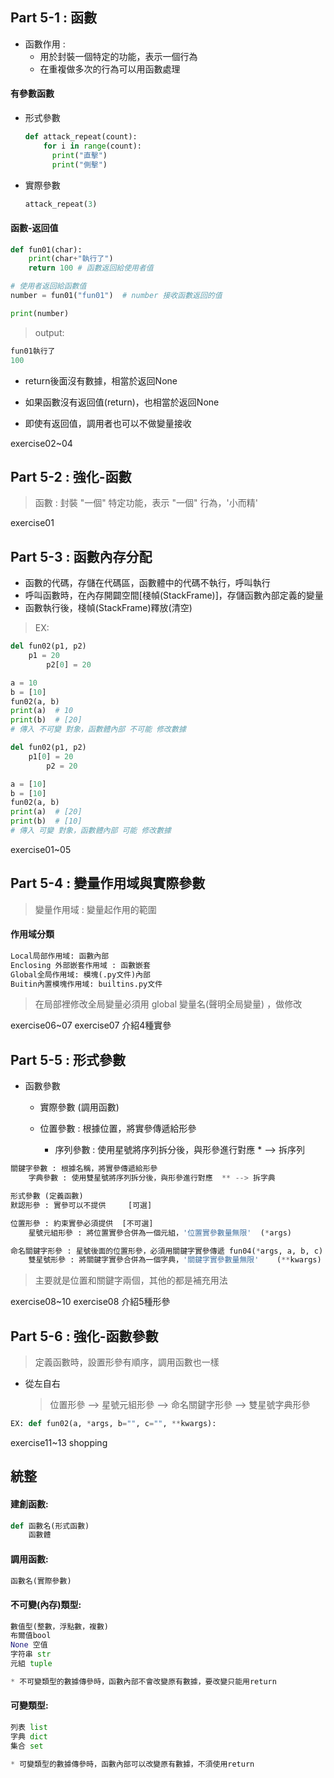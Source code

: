 ## Part 5-1 : 函數

* 函數作用 : 
  * 用於封裝一個特定的功能，表示一個行為
  * 在重複做多次的行為可以用函數處理



#### 有參數函數 

* 形式參數

  ```python
  def attack_repeat(count):
      for i in range(count):
      	print("直擊")
      	print("側擊")
  ```

  

* 實際參數

  ```python
  attack_repeat(3)
  ```

  



#### 函數-返回值
```python
def fun01(char):
    print(char+"執行了")
    return 100 # 函數返回給使用者值

# 使用者返回給函數值
number = fun01("fun01")  # number 接收函數返回的值

print(number)
```

> output:

```python
fun01執行了
100
```



* return後面沒有數據，相當於返回None
* 如果函數沒有返回值(return)，也相當於返回None

* 即使有返回值，調用者也可以不做變量接收



exercise02~04


## Part 5-2 : 強化-函數
> 函數 : 封裝 "一個" 特定功能，表示 "一個" 行為，'小而精' 



exercise01

## Part 5-3 : 函數內存分配

* 函數的代碼，存儲在代碼區，函數體中的代碼不執行，呼叫執行
* 呼叫函數時，在內存開闢空間[棧幀(StackFrame)]，存儲函數內部定義的變量
* 函數執行後，棧幀(StackFrame)釋放(清空)



> EX:

```python
del fun02(p1, p2)
    p1 = 20
        p2[0] = 20

a = 10
b = [10]
fun02(a, b)
print(a)  # 10
print(b)  # [20]
# 傳入 不可變 對象，函數體內部 不可能 修改數據
```


```python
del fun02(p1, p2)
    p1[0] = 20
        p2 = 20

a = [10]
b = [10]
fun02(a, b)
print(a)  # [20]
print(b)  # [10]
# 傳入 可變 對象，函數體內部 可能 修改數據
```



exercise01~05



## Part 5-4 : 變量作用域與實際參數
> 變量作用域 : 變量起作用的範圍



#### 作用域分類

```python
Local局部作用域: 函數內部
Enclosing 外部嵌套作用域 : 函數嵌套
Global全局作用域: 模塊(.py文件)內部
Buitin內置模塊作用域: builtins.py文件
```

> 在局部裡修改全局變量必須用 global 變量名(聲明全局變量) ，做修改



exercise06~07
exercise07 介紹4種實參


## Part 5-5 : 形式參數

* 函數參數

  * 實際參數 (調用函數)

  * 位置參數 : 根據位置，將實參傳遞給形參

    * 序列參數 : 使用星號將序列拆分後，與形參進行對應  * --> 拆序列

    

```python
關鍵字參數 : 根據名稱，將實參傳遞給形參
    字典參數 : 使用雙星號將序列拆分後，與形參進行對應  ** --> 拆字典

形式參數 (定義函數)
默認形參 : 實參可以不提供     [可選]

位置形參 : 約束實參必須提供  [不可選]
    星號元組形參 : 將位置實參合併為一個元組，'位置實參數量無限'  (*args)

命名關鍵字形參 : 星號後面的位置形參，必須用關鍵字實參傳遞 fun04(*args, a, b, c)
    雙星號形參 : 將關鍵字實參合併為一個字典，'關鍵字實參數量無限'    (**kwargs)
```



> 主要就是位置和關鍵字兩個，其他的都是補充用法



exercise08~10
exercise08 介紹5種形參

## Part 5-6 : 強化-函數參數

> 定義函數時，設置形參有順序，調用函數也一樣

* 從左自右

  > 位置形參 --> 星號元組形參 --> 命名關鍵字形參 --> 雙星號字典形參

```python
EX: def fun02(a, *args, b="", c="", **kwargs):
```



exercise11~13
shopping

## 統整


#### 建創函數:
```python
def 函數名(形式函數)
    函數體
```
#### 調用函數:
```python
函數名(實際參數)
```

#### 不可變(內存)類型:
```python
數值型(整數，浮點數，複數)
布爾值bool
None 空值
字符串 str
元組 tuple

* 不可變類型的數據傳參時，函數內部不會改變原有數據，要改變只能用return
```

#### 可變類型:
```python
列表 list
字典 dict
集合 set

* 可變類型的數據傳參時，函數內部可以改變原有數據，不須使用return
```